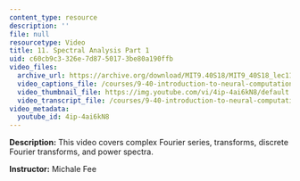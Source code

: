 ```yaml
---
content_type: resource
description: ''
file: null
resourcetype: Video
title: 11. Spectral Analysis Part 1
uid: c60cb9c3-326e-7d87-5017-3be80a190ffb
video_files:
  archive_url: https://archive.org/download/MIT9.40S18/MIT9_40S18_lec11_300k.mp4
  video_captions_file: /courses/9-40-introduction-to-neural-computation-spring-2018/c5c968e9ccc854a2afa4d88257769a49_4ip-4ai6kN8.vtt
  video_thumbnail_file: https://img.youtube.com/vi/4ip-4ai6kN8/default.jpg
  video_transcript_file: /courses/9-40-introduction-to-neural-computation-spring-2018/668b8d0dcf6d21c341e5f77b72250766_4ip-4ai6kN8.pdf
video_metadata:
  youtube_id: 4ip-4ai6kN8
---
```


**Description:** This video covers complex Fourier series, transforms, discrete Fourier transforms, and power spectra.

**Instructor:** Michale Fee
